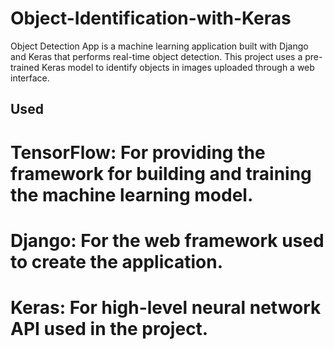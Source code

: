 # Object-Identification-with-Keras

Object Detection App is a machine learning application built with Django and Keras that performs real-time object detection. This project uses a pre-trained Keras model to identify objects in images uploaded through a web interface.

## Used 

# TensorFlow: For providing the framework for building and training the machine learning model.

# Django: For the web framework used to create the application.
# Keras: For high-level neural network API used in the project.
